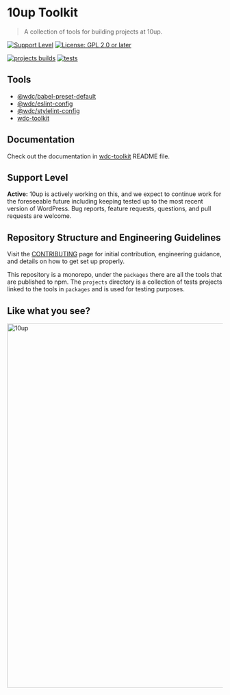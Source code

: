 # 10up Toolkit

> A collection of tools for building projects at 10up.

[![Support Level](https://img.shields.io/badge/support-active-green.svg)](#support-level) [![License: GPL 2.0 or later](https://img.shields.io/badge/License-GPL%202.0%20or%20later-yellow.svg)](https://spdx.org/licenses/GPL-2.0-or-later.html)

[![projects builds](https://github.com/10up/wdc-toolkit/actions/workflows/build-test-projects.yml/badge.svg)](https://github.com/10up/wdc-toolkit/actions/workflows/build-test-projects.yml) [![tests](https://github.com/10up/wdc-toolkit/actions/workflows/test.yml/badge.svg)](https://github.com/10up/wdc-toolkit/actions/workflows/test.yml) 

## Tools

* [@wdc/babel-preset-default](packages/babel-preset-default/README.md)
* [@wdc/eslint-config](packages/eslint-config/README.md)
* [@wdc/stylelint-config](packages/stylelint-config/README.md)
* [wdc-toolkit](packages/toolkit/README.md)

## Documentation

Check out the documentation in [wdc-toolkit](packages/toolkit/README.md) README file.

## Support Level

**Active:** 10up is actively working on this, and we expect to continue work for the foreseeable future including keeping tested up to the most recent version of WordPress.  Bug reports, feature requests, questions, and pull requests are welcome.

## Repository Structure and Engineering Guidelines
Visit the [CONTRIBUTING](/CONTRIBUTING.md) page for initial contribution, engineering guidance, and details on how to get set up properly.

This repository is a monorepo, under the `packages` there are all the tools that are published to npm. The `projects` directory is a collection of tests projects linked to the tools in `packages` and is used for testing purposes.

## Like what you see?

<a href="http://10up.com/contact/"><img src="https://10up.com/uploads/2016/10/10up-Github-Banner.png" width="850" alt="10up"></a>

